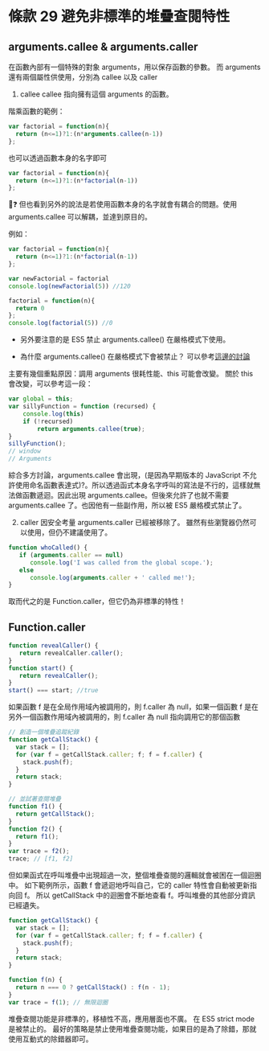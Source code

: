 # 條款 29 避免非標準的堆疊查閱特性
## arguments.callee & arguments.caller
在函數內部有一個特殊的對象 arguments，用以保存函數的參數。
而 arguments 還有兩個屬性供使用，分別為 callee 以及 caller
1. callee
callee 指向擁有這個 arguments 的函數。

階乘函數的範例：

```javascript
var factorial = function(n){
  return (n<=1)?1:(n*arguments.callee(n-1))
};
```

也可以透過函數本身的名字即可

```javascript
var factorial = function(n){
  return (n<=1)?1:(n*factorial(n-1))
};
```

❓ 但也看到另外的說法是若使用函數本身的名字就會有耦合的問題。使用 arguments.callee 可以解耦，並達到原目的。

例如：

```javascript
var factorial = function(n){
  return (n<=1)?1:(n*factorial(n-1))
};

var newFactorial = factorial
console.log(newFactorial(5)) //120

factorial = function(n){
  return 0
};
console.log(factorial(5)) //0
```

- 另外要注意的是 ES5 禁止 arguments.callee() 在嚴格模式下使用。

- 為什麼 arguments.callee() 在嚴格模式下會被禁止？ 可以參考[這邊的討論](https://stackoverflow.com/questions/103598/why-was-the-arguments-callee-caller-property-deprecated-in-javascript/235760#235760)

主要有幾個重點原因：調用 arguments 很耗性能、this 可能會改變。
關於 this 會改變，可以參考這一段：

```javascript
var global = this;
var sillyFunction = function (recursed) {
    console.log(this)
    if (!recursed)
        return arguments.callee(true);
}
sillyFunction();
// window
// Arguments
```

綜合多方討論，arguments.callee 會出現，(是因為早期版本的 JavaScript 不允許使用命名函數表達式)?。所以透過函式本身名字呼叫的寫法是不行的，這樣就無法做函數遞迴。因此出現 arguments.callee。但後來允許了也就不需要 arguments.callee 了。也因他有一些副作用，所以被 ES5 嚴格模式禁止了。

2. caller
因安全考量 arguments.caller 已經被移除了。
雖然有些瀏覽器仍然可以使用，但仍不建議使用了。

```javascript
function whoCalled() {
   if (arguments.caller == null)
      console.log('I was called from the global scope.');
   else
      console.log(arguments.caller + ' called me!');
}
```

取而代之的是 Function.caller，但它仍為非標準的特性！

## Function.caller

```javascript
function revealCaller() {
   return revealCaller.caller();
}
function start() {
   return revealCaller();
}
start() === start; //true
```

如果函數 f 是在全局作用域內被調用的，則 f.caller 為 null，如果一個函數 f 是在另外一個函數作用域內被調用的，則 f.caller 為 null 指向調用它的那個函數

```javascript
// 創造一個堆疊追蹤紀錄
function getCallStack() { 
  var stack = [];
  for (var f = getCallStack.caller; f; f = f.caller) { 
    stack.push(f);
  }
  return stack; 
}

// 並試著查閱堆疊
function f1() {
  return getCallStack();
}
function f2() { 
  return f1();
}
var trace = f2();
trace; // [f1, f2]
```

但如果函式在呼叫堆疊中出現超過一次，整個堆疊查閱的邏輯就會被困在一個迴圈中。
如下範例所示，函數 f 會遞迴地呼叫自己，它的 caller 特性會自動被更新指向回 f。
所以 getCallStack 中的迴圈會不斷地查看 f。呼叫堆疊的其他部分資訊已經遺失。

```javascript
function getCallStack() { 
  var stack = [];
  for (var f = getCallStack.caller; f; f = f.caller) { 
    stack.push(f);
  }
  return stack; 
}

function f(n) {
  return n === 0 ? getCallStack() : f(n - 1);
}
var trace = f(1); // 無限迴圈
```

堆疊查閱功能是非標準的，移植性不高，應用層面也不廣。
在 ES5 strict mode 是被禁止的。
最好的策略是禁止使用堆疊查閱功能，如果目的是為了除錯，那就使用互動式的除錯器即可。